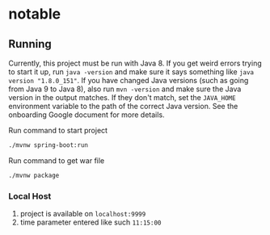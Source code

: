 # notable

## Running
Currently, this project must be run with Java 8. If you get weird errors trying to start it up, run `java -version`
and make sure it says something like `java version "1.8.0_151"`. If you have changed Java versions (such as going from Java 9 to Java 8), also run `mvn -version` and make sure the Java version in the output matches. If they don't match, set the `JAVA_HOME` environment variable to the path of the correct Java version. See the onboarding Google document for more details.


Run command to start project
```bash
./mvnw spring-boot:run
```

Run command to get war file
```bash
./mvnw package
```


### Local Host

1. project is available on `localhost:9999`
2. time parameter entered like such `11:15:00`

